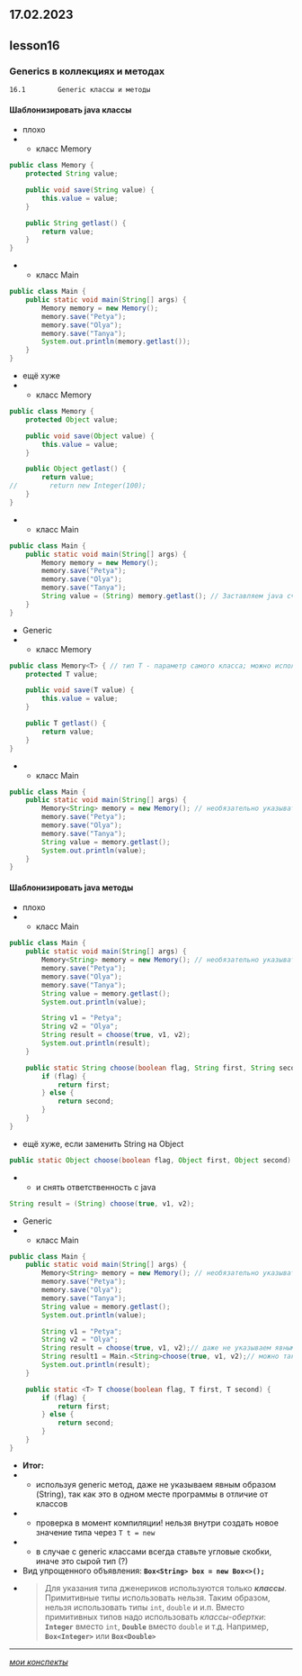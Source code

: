 17.02.2023
---
## lesson16

### Generics в коллекциях и методах

	16.1		Generic классы и методы

#### Шаблонизировать java классы
+ плохо
+ + класс Memory
```java
public class Memory {
    protected String value;

    public void save(String value) {
        this.value = value;
    }

    public String getlast() {
        return value;
    }
}
```
+ + класс Main
```java
public class Main {
    public static void main(String[] args) {
        Memory memory = new Memory();
        memory.save("Petya");
        memory.save("Olya");
        memory.save("Tanya");
        System.out.println(memory.getlast());
    }
}
```
+ ещё хуже
+ + класс Memory
```java
public class Memory {
    protected Object value;

    public void save(Object value) {
        this.value = value;
    }

    public Object getlast() {
        return value;
//        return new Integer(100);
    }
}
```
+ + класс Main
```java
public class Main {
    public static void main(String[] args) {
        Memory memory = new Memory();
        memory.save("Petya");
        memory.save("Olya");
        memory.save("Tanya");
        String value = (String) memory.getlast(); // Заставляем java считать типом данных (String)
    }
}
```
+ Generic
+ + класс Memory
```java
public class Memory<T> { // тип T - параметр самого класса; можно использовать несколько <T, U>
    protected T value;

    public void save(T value) {
        this.value = value;
    }

    public T getlast() {
        return value;
    }
}
```
+ + класс Main
```java
public class Main {
    public static void main(String[] args) {
        Memory<String> memory = new Memory(); // необязательно указывать здесь `new Memory<String>`
        memory.save("Petya");
        memory.save("Olya");
        memory.save("Tanya");
        String value = memory.getlast();
        System.out.println(value);
    }
}
```
#### Шаблонизировать java методы
+ плохо
+ + класс Main
```java
public class Main {
    public static void main(String[] args) {
        Memory<String> memory = new Memory(); // необязательно указывать здесь `new Memory<String>`
        memory.save("Petya");
        memory.save("Olya");
        memory.save("Tanya");
        String value = memory.getlast();
        System.out.println(value);

        String v1 = "Petya";
        String v2 = "Olya";
        String result = choose(true, v1, v2);
        System.out.println(result);
    }

    public static String choose(boolean flag, String first, String second) {
        if (flag) {
            return first;
        } else {
            return second;
        }
    }
}
```
+ ещё хуже, если заменить String на Object
```java
public static Object choose(boolean flag, Object first, Object second)
```
+ + и снять ответственность с java
```java
String result = (String) choose(true, v1, v2);
```
+ Generic
+ + класс Main
```java
public class Main {
    public static void main(String[] args) {
        Memory<String> memory = new Memory(); // необязательно указывать здесь `new Memory<String>`
        memory.save("Petya");
        memory.save("Olya");
        memory.save("Tanya");
        String value = memory.getlast();
        System.out.println(value);

        String v1 = "Petya";
        String v2 = "Olya";
        String result = choose(true, v1, v2);// даже не указываем явным образом (String)
		String result1 = Main.<String>choose(true, v1, v2);// можно так через Класс.<>, но зачем?
        System.out.println(result);
    }

    public static <T> T choose(boolean flag, T first, T second) {
        if (flag) {
            return first;
        } else {
            return second;
        }
    }
}
```
+ **Итог:**
+ + используя generic метод, даже не указываем явным образом (String), так как это в одном месте программы в отличие от классов
+ + проверка в момент компиляции! нельзя внутри создать новое значение типа через `T t = new`
+ + в случае с generic классами всегда ставьте угловые скобки, иначе это сырой тип (?)
+ Вид упрощенного объявления: **`Box<String> box = new Box<>();`**
+ > Для указания типа дженериков используются только ***классы***. Примитивные типы использовать нельзя. Таким образом, нельзя использовать типы `int`, `double` и и.п. Вместо примитивных типов надо использовать *классы-обертки*: **`Integer`** вместо `int`, **`Double`** вместо `double` и т.д. Например, **`Box<Integer>`** или **`Box<Double>`**

---
[*мои конспекты*](./README.md)
